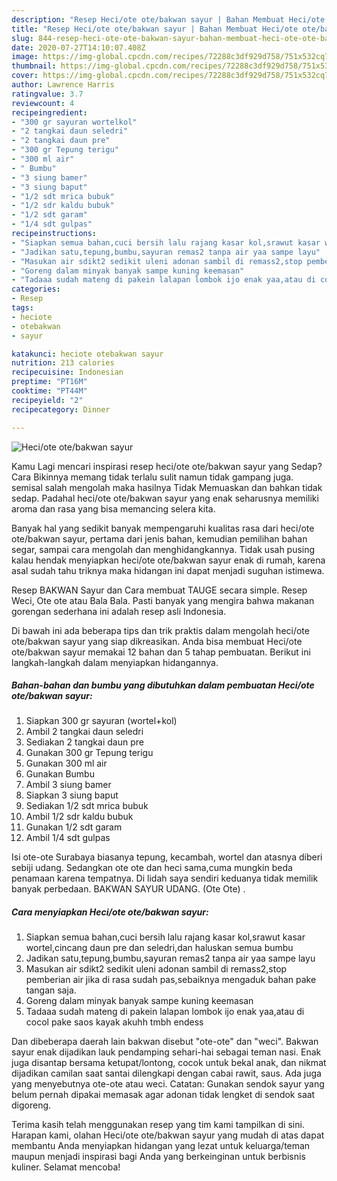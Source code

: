 ```yaml
---
description: "Resep Heci/ote ote/bakwan sayur | Bahan Membuat Heci/ote ote/bakwan sayur Yang Bikin Ngiler"
title: "Resep Heci/ote ote/bakwan sayur | Bahan Membuat Heci/ote ote/bakwan sayur Yang Bikin Ngiler"
slug: 844-resep-heci-ote-ote-bakwan-sayur-bahan-membuat-heci-ote-ote-bakwan-sayur-yang-bikin-ngiler
date: 2020-07-27T14:10:07.408Z
image: https://img-global.cpcdn.com/recipes/72288c3df929d758/751x532cq70/heciote-otebakwan-sayur-foto-resep-utama.jpg
thumbnail: https://img-global.cpcdn.com/recipes/72288c3df929d758/751x532cq70/heciote-otebakwan-sayur-foto-resep-utama.jpg
cover: https://img-global.cpcdn.com/recipes/72288c3df929d758/751x532cq70/heciote-otebakwan-sayur-foto-resep-utama.jpg
author: Lawrence Harris
ratingvalue: 3.7
reviewcount: 4
recipeingredient:
- "300 gr sayuran wortelkol"
- "2 tangkai daun seledri"
- "2 tangkai daun pre"
- "300 gr Tepung terigu"
- "300 ml air"
- " Bumbu"
- "3 siung bamer"
- "3 siung baput"
- "1/2 sdt mrica bubuk"
- "1/2 sdr kaldu bubuk"
- "1/2 sdt garam"
- "1/4 sdt gulpas"
recipeinstructions:
- "Siapkan semua bahan,cuci bersih lalu rajang kasar kol,srawut kasar wortel,cincang daun pre dan seledri,dan haluskan semua bumbu"
- "Jadikan satu,tepung,bumbu,sayuran remas2 tanpa air yaa sampe layu"
- "Masukan air sdikt2 sedikit uleni adonan sambil di remass2,stop pemberian air jika di rasa sudah pas,sebaiknya mengaduk bahan pake tangan saja."
- "Goreng dalam minyak banyak sampe kuning keemasan"
- "Tadaaa sudah mateng di pakein lalapan lombok ijo enak yaa,atau di cocol pake saos kayak akuhh tmbh endess"
categories:
- Resep
tags:
- heciote
- otebakwan
- sayur

katakunci: heciote otebakwan sayur 
nutrition: 213 calories
recipecuisine: Indonesian
preptime: "PT16M"
cooktime: "PT44M"
recipeyield: "2"
recipecategory: Dinner

---
```



![Heci/ote ote/bakwan sayur](https://img-global.cpcdn.com/recipes/72288c3df929d758/751x532cq70/heciote-otebakwan-sayur-foto-resep-utama.jpg)

Kamu Lagi mencari inspirasi resep heci/ote ote/bakwan sayur yang Sedap? Cara Bikinnya memang tidak terlalu sulit namun tidak gampang juga. semisal salah mengolah maka hasilnya Tidak Memuaskan dan bahkan tidak sedap. Padahal heci/ote ote/bakwan sayur yang enak seharusnya memiliki aroma dan rasa yang bisa memancing selera kita.

Banyak hal yang sedikit banyak mempengaruhi kualitas rasa dari heci/ote ote/bakwan sayur, pertama dari jenis bahan, kemudian pemilihan bahan segar, sampai cara mengolah dan menghidangkannya. Tidak usah pusing kalau hendak menyiapkan heci/ote ote/bakwan sayur enak di rumah, karena asal sudah tahu triknya maka hidangan ini dapat menjadi suguhan istimewa.

Resep BAKWAN Sayur dan Cara membuat TAUGE secara simple. Resep Weci, Ote ote atau Bala Bala. Pasti banyak yang mengira bahwa makanan gorengan sederhana ini adalah resep asli Indonesia.


Di bawah ini ada beberapa tips dan trik praktis dalam mengolah heci/ote ote/bakwan sayur yang siap dikreasikan. Anda bisa membuat Heci/ote ote/bakwan sayur memakai 12 bahan dan 5 tahap pembuatan. Berikut ini langkah-langkah dalam menyiapkan hidangannya.

<!--inarticleads1-->

##### Bahan-bahan dan bumbu yang dibutuhkan dalam pembuatan Heci/ote ote/bakwan sayur:

1. Siapkan 300 gr sayuran (wortel+kol)
1. Ambil 2 tangkai daun seledri
1. Sediakan 2 tangkai daun pre
1. Gunakan 300 gr Tepung terigu
1. Gunakan 300 ml air
1. Gunakan  Bumbu
1. Ambil 3 siung bamer
1. Siapkan 3 siung baput
1. Sediakan 1/2 sdt mrica bubuk
1. Ambil 1/2 sdr kaldu bubuk
1. Gunakan 1/2 sdt garam
1. Ambil 1/4 sdt gulpas


Isi ote-ote Surabaya biasanya tepung, kecambah, wortel dan atasnya diberi sebiji udang. Sedangkan ote ote dan heci sama,cuma mungkin beda penamaan karena tempatnya. Di lidah saya sendiri keduanya tidak memilik banyak perbedaan. BAKWAN SAYUR UDANG. (Ote Ote) . 

<!--inarticleads2-->

##### Cara menyiapkan Heci/ote ote/bakwan sayur:

1. Siapkan semua bahan,cuci bersih lalu rajang kasar kol,srawut kasar wortel,cincang daun pre dan seledri,dan haluskan semua bumbu
1. Jadikan satu,tepung,bumbu,sayuran remas2 tanpa air yaa sampe layu
1. Masukan air sdikt2 sedikit uleni adonan sambil di remass2,stop pemberian air jika di rasa sudah pas,sebaiknya mengaduk bahan pake tangan saja.
1. Goreng dalam minyak banyak sampe kuning keemasan
1. Tadaaa sudah mateng di pakein lalapan lombok ijo enak yaa,atau di cocol pake saos kayak akuhh tmbh endess


Dan dibeberapa daerah lain bakwan disebut &#34;ote-ote&#34; dan &#34;weci&#34;. Bakwan sayur enak dijadikan lauk pendamping sehari-hai sebagai teman nasi. Enak juga disantap bersama ketupat/lontong, cocok untuk bekal anak, dan nikmat dijadikan camilan saat santai dilengkapi dengan cabai rawit, saus. Ada juga yang menyebutnya ote-ote atau weci. Catatan: Gunakan sendok sayur yang belum pernah dipakai memasak agar adonan tidak lengket di sendok saat digoreng. 

Terima kasih telah menggunakan resep yang tim kami tampilkan di sini. Harapan kami, olahan Heci/ote ote/bakwan sayur yang mudah di atas dapat membantu Anda menyiapkan hidangan yang lezat untuk keluarga/teman maupun menjadi inspirasi bagi Anda yang berkeinginan untuk berbisnis kuliner. Selamat mencoba!
